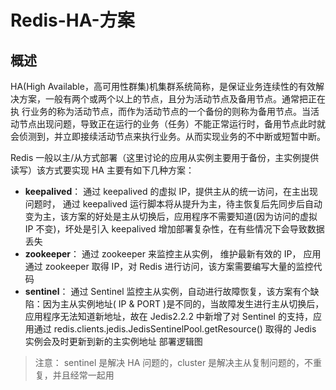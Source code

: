 # Redis-HA-方案
## 概述
HA(High Available，高可用性群集)机集群系统简称，是保证业务连续性的有效解决方案，一般有两个或两个以上的节点，且分为活动节点及备用节点。通常把正在执 行业务的称为活动节点，而作为活动节点的一个备份的则称为备用节点。当活动节点出现问题，导致正在运行的业务（任务）不能正常运行时，备用节点此时就会侦测到，并立即接续活动节点来执行业务。从而实现业务的不中断或短暂中断。

Redis 一般以主/从方式部署（这里讨论的应用从实例主要用于备份，主实例提供读写）该方式要实现 HA 主要有如下几种方案：

- **keepalived**： 通过 keepalived 的虚拟 IP，提供主从的统一访问，在主出现问题时， 通过 keepalived 运行脚本将从提升为主，待主恢复后先同步后自动变为主，该方案的好处是主从切换后，应用程序不需要知道(因为访问的虚拟 IP 不变)，坏处是引入 keepalived 增加部署复杂性，在有些情况下会导致数据丢失
- **zookeeper**： 通过 zookeeper 来监控主从实例， 维护最新有效的 IP， 应用通过 zookeeper 取得 IP，对 Redis 进行访问，该方案需要编写大量的监控代码
- **sentinel**： 通过 Sentinel 监控主从实例，自动进行故障恢复，该方案有个缺陷：因为主从实例地址( IP & PORT )是不同的，当故障发生进行主从切换后，应用程序无法知道新地址，故在 Jedis2.2.2 中新增了对 Sentinel 的支持，应用通过 redis.clients.jedis.JedisSentinelPool.getResource() 取得的 Jedis 实例会及时更新到新的主实例地址
部署逻辑图

> 注意： sentinel 是解决 HA 问题的，cluster 是解决主从复制问题的，不重复，并且经常一起用